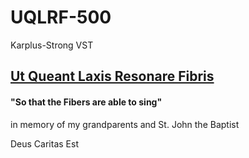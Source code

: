 # UQLRF-500
Karplus-Strong VST

## [Ut Queant Laxis Resonare Fibris](https://en.wikipedia.org/wiki/Ut_queant_laxis)
#### "So that the Fibers are able to sing"
in memory of my grandparents and St. John the Baptist

Deus Caritas Est
